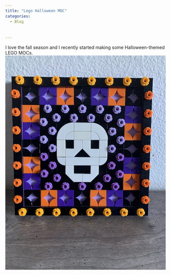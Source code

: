 ```yaml
---
title: "Lego Halloween MOC"
categories:
  - Blog

  
---
```

I love the fall season and I recently started making some Halloween-themed LEGO MOCs.
![Halloween skull made of LEGO](/assets/images/legoSkull.jpeg)